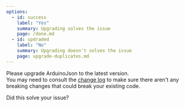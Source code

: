 ```yaml
---
options:
  - id: success
    label: "Yes"
    summary: Upgrading solves the issue
    page: /done.md
  - id: updraded
    label: "No"
    summary: Upgrading doesn't solves the issue
    page: upgrade-duplicates.md
---
```


Please upgrade ArduinoJson to the latest version.  
You may need to consult the [change log](https://github.com/bblanchon/ArduinoJson/blob/6.x/CHANGELOG.md) to make sure there aren't any breaking changes that could break your existing code.

Did this solve your issue?